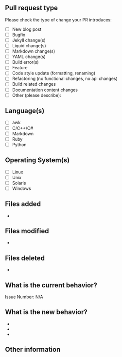 <!--- Please provide a general summary of your changes in the title above -->

## Pull request type

<!-- Please try to limit your pull request to one type, submit multiple pull requests if needed -->

Please check the type of change your PR introduces:

- [ ] New blog post
- [ ] Bugfix
- [ ] Jekyll change(s)
- [ ] Liquid change(s)
- [ ] Markdown change(s)
- [ ] YAML change(s)
- [ ] Build error(s)
- [ ] Feature
- [ ] Code style update (formatting, renaming)
- [ ] Refactoring (no functional changes, no api changes)
- [ ] Build related changes
- [ ] Documentation content changes
- [ ] Other (please describe):

## Language(s)

- [ ] awk
- [ ] C/C++/C#
- [ ] Markdown
- [ ] Ruby
- [ ] Python

## Operating System(s)

- [ ] Linux
- [ ] Unix
- [ ] Solaris
- [ ] Windows

## Files added

-

## Files modified

-

## Files deleted

-

## What is the current behavior?

<!-- Please describe the current behavior that you are modifying, or link to a relevant issue -->

Issue Number: N/A

## What is the new behavior?

<!-- Please describe the behavior or changes that are being added by this PR -->

-
-
-

## Other information

<!-- Any other information that is important to this PR such as screenshots of how the component looks before and after the change -->